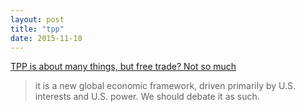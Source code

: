 ```yaml
---
layout: post
title: "tpp"
date: 2015-11-10
---
```


[TPP is about many things, but free trade? Not so much][bullshit]

> it is a new global economic framework, driven primarily by U.S. interests and U.S. power. We should debate it as such.

[bullshit]: http://www.theglobeandmail.com/report-on-business/tpp-is-about-many-things-but-free-trade-not-so-much/article27169740/
